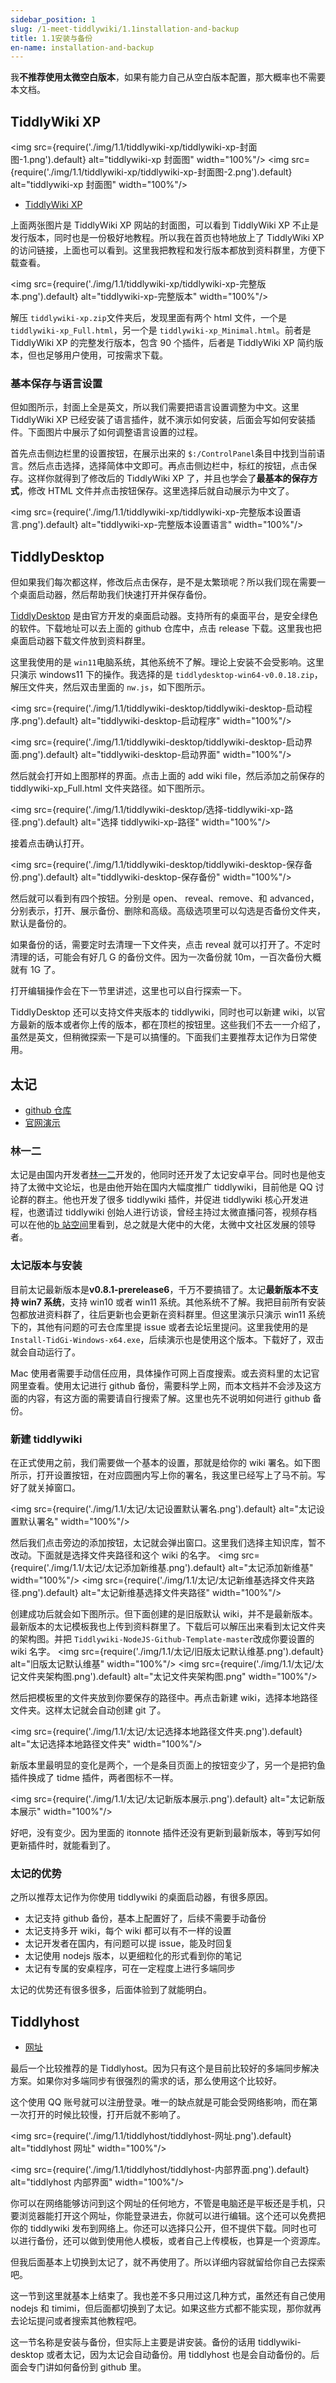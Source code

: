 ```yaml
---
sidebar_position: 1
slug: /1-meet-tiddlywiki/1.1installation-and-backup
title: 1.1安装与备份
en-name: installation-and-backup
---
```


我**不推荐使用太微空白版本**，如果有能力自己从空白版本配置，那大概率也不需要本文档。

## TiddlyWiki XP

<img src={require('./img/1.1/tiddlywiki-xp/tiddlywiki-xp-封面图-1.png').default} alt="tiddlywiki-xp 封面图" width="100%"/>
<img src={require('./img/1.1/tiddlywiki-xp/tiddlywiki-xp-封面图-2.png').default} alt="tiddlywiki-xp 封面图" width="100%"/>

- [TiddlyWiki XP](https://keatonlao.github.io/tiddlywiki-xp/)

上面两张图片是 TiddlyWiki XP 网站的封面图，可以看到 TiddlyWiki XP 不止是发行版本，同时也是一份极好地教程。所以我在首页也特地放上了 TiddlyWiki XP 的访问链接，上面也可以看到。这里我把教程和发行版本都放到资料群里，方便下载查看。

<img src={require('./img/1.1/tiddlywiki-xp/tiddlywiki-xp-完整版本.png').default} alt="tiddlywiki-xp-完整版本" width="100%"/>

解压 `tiddlywiki-xp.zip`文件夹后，发现里面有两个 html 文件，一个是 `tiddlywiki-xp_Full.html`，另一个是 `tiddlywiki-xp_Minimal.html`。前者是 TiddlyWiki XP 的完整发行版本，包含 90 个插件，后者是 TiddlyWiki XP 简约版本，但也足够用户使用，可按需求下载。

### 基本保存与语言设置

但如图所示，封面上全是英文，所以我们需要把语言设置调整为中文。这里 TiddlyWiki XP 已经安装了语言插件，就不演示如何安装，后面会写如何安装插件。下面图片中展示了如何调整语言设置的过程。

首先点击侧边栏里的设置按钮，在展示出来的 `$:/ControlPanel`条目中找到当前语言。然后点击选择，选择简体中文即可。再点击侧边栏中，标红的按钮，点击保存。这样你就得到了修改后的 TiddlyWiki XP 了，并且也学会了**最基本的保存方式**，修改 HTML 文件并点击按钮保存。这里选择后就自动展示为中文了。

<img src={require('./img/1.1/tiddlywiki-xp/tiddlywiki-xp-完整版本设置语言.png').default} alt="tiddlywiki-xp-完整版本设置语言" width="100%"/>

## TiddlyDesktop

但如果我们每次都这样，修改后点击保存，是不是太繁琐呢？所以我们现在需要一个桌面启动器，然后帮助我们快速打开并保存备份。

[TiddlyDesktop](https://github.com/TiddlyWiki/TiddlyDesktop) 是由官方开发的桌面启动器。支持所有的桌面平台，是安全绿色的软件。下载地址可以去上面的 github 仓库中，点击 release 下载。这里我也把桌面启动器下载文件放到资料群里。

这里我使用的是 `win11`电脑系统，其他系统不了解。理论上安装不会受影响。这里只演示 windows11 下的操作。我选择的是 `tiddlydesktop-win64-v0.0.18.zip`，解压文件夹，然后双击里面的 `nw.js`，如下图所示。

<img src={require('./img/1.1/tiddlywiki-desktop/tiddlywiki-desktop-启动程序.png').default} alt="tiddlywiki-desktop-启动程序" width="100%"/>

<img src={require('./img/1.1/tiddlywiki-desktop/tiddlywiki-desktop-启动界面.png').default} alt="tiddlywiki-desktop-启动界面" width="100%"/>

然后就会打开如上图那样的界面。点击上面的 add wiki file，然后添加之前保存的 tiddlywiki-xp_Full.html 文件夹路径。如下图所示。

<img src={require('./img/1.1/tiddlywiki-desktop/选择-tiddlywiki-xp-路径.png').default} alt="选择 tiddlywiki-xp-路径" width="100%"/>

接着点击确认打开。

<img src={require('./img/1.1/tiddlywiki-desktop/tiddlywiki-desktop-保存备份.png').default} alt="tiddlywiki-desktop-保存备份" width="100%"/>

然后就可以看到有四个按钮。分别是 open、
reveal、remove、和 advanced，分别表示，打开、展示备份、删除和高级。高级选项里可以勾选是否备份文件夹，默认是备份的。

如果备份的话，需要定时去清理一下文件夹，点击 reveal 就可以打开了。不定时清理的话，可能会有好几 G 的备份文件。因为一次备份就 10m，一百次备份大概就有 1G 了。

打开编辑操作会在下一节里讲述，这里也可以自行探索一下。

TiddlyDesktop 还可以支持文件夹版本的 tiddlywiki，同时也可以新建 wiki，以官方最新的版本或者你上传的版本，都在顶栏的按钮里。这些我们不去一一介绍了，虽然是英文，但稍微探索一下是可以搞懂的。下面我们主要推荐太记作为日常使用。

## 太记

- [github 仓库](https://github.com/tiddly-gittly/TidGi-Desktop)
- [官网演示](https://tidgi.fun/)

### 林一二

太记是由国内开发者[林一二](https://github.com/linonetwo)开发的，他同时还开发了太记安卓平台。同时也是他支持了太微中文论坛，也是由他开始在国内大幅度推广 tiddlywiki，目前他是 QQ 讨论群的群主。他也开发了很多 tiddlywiki 插件，并促进 tiddlywiki 核心开发进程，也邀请过 tiddlywiki 创始人进行访谈，曾经主持过太微直播问答，视频存档可以在他的[b 站空间](https://space.bilibili.com/437823)里看到，总之就是大佬中的大佬，太微中文社区发展的领导者。

### 太记版本与安装

目前太记最新版本是**v0.8.1-prerelease6**，千万不要搞错了。太记**最新版本不支持 win7 系统**，支持 win10 或者 win11 系统。其他系统不了解。我把目前所有安装包都放进资料群了，往后更新也会更新在资料群里。但这里演示只演示 win11 系统下的，其他有问题的可去仓库里提 issue 或者去论坛里提问。这里我使用的是 `Install-TidGi-Windows-x64.exe`，后续演示也是使用这个版本。下载好了，双击就会自动运行了。

Mac 使用者需要手动信任应用，具体操作可网上百度搜索。或去资料里的太记官网里查看。使用太记进行 github 备份，需要科学上网，而本文档并不会涉及这方面的内容，有这方面的需要请自行搜索了解。这里也先不说明如何进行 github 备份。

### 新建 tiddlywiki

在正式使用之前，我们需要做一个基本的设置，那就是给你的 wiki 署名。如下图所示，打开设置按钮，在对应圆圈内写上你的署名，我这里已经写上了马不前。写好了就关掉窗口。

<img src={require('./img/1.1/太记/太记设置默认署名.png').default} alt="太记设置默认署名" width="100%"/>

然后我们点击旁边的添加按钮，太记就会弹出窗口。这里我们选择主知识库，暂不改动。下面就是选择文件夹路径和这个 wiki 的名字。
<img src={require('./img/1.1/太记/太记添加新维基.png').default} alt="太记添加新维基" width="100%"/>
<img src={require('./img/1.1/太记/太记新维基选择文件夹路径.png').default} alt="太记新维基选择文件夹路径" width="100%"/>

创建成功后就会如下图所示。但下面创建的是旧版默认 wiki，并不是最新版本。最新版本的太记模板我也上传到资料群里了。下载后可以解压出来看到太记文件夹的架构图。并把 `Tiddlywiki-NodeJS-Github-Template-master`改成你要设置的 wiki 名字。
<img src={require('./img/1.1/太记/旧版太记默认维基.png').default} alt="旧版太记默认维基" width="100%"/>
<img src={require('./img/1.1/太记/太记文件夹架构图.png').default} alt="太记文件夹架构图.png" width="100%"/>

然后把模板里的文件夹放到你要保存的路径中。再点击新建 wiki，选择本地路径文件夹。这样太记就会自动创建 git 了。

<img src={require('./img/1.1/太记/太记选择本地路径文件夹.png').default} alt="太记选择本地路径文件夹" width="100%"/>

新版本里最明显的变化是两个，一个是条目页面上的按钮变少了，另一个是把钓鱼插件换成了 tidme 插件，两者图标不一样。

<img src={require('./img/1.1/太记/太记新版本展示.png').default} alt="太记新版本展示" width="100%"/>

好吧，没有变少。因为里面的 itonnote 插件还没有更新到最新版本，等到写如何更新插件时，就能看到了。

### 太记的优势

之所以推荐太记作为你使用 tiddlywiki 的桌面启动器，有很多原因。

- 太记支持 github 备份，基本上配置好了，后续不需要手动备份
- 太记支持多开 wiki，每个 wiki 都可以有不一样的设置
- 太记开发者在国内，有问题可以提 issue，能及时回复
- 太记使用 nodejs 版本，以更细粒化的形式看到你的笔记
- 太记有专属的安桌程序，可在一定程度上进行多端同步

太记的优势还有很多很多，后面体验到了就能明白。

## Tiddlyhost

- [网址](https://tiddlyhost.com/)

最后一个比较推荐的是 Tiddlyhost。因为只有这个是目前比较好的多端同步解决方案。如果你对多端同步有很强烈的需求的话，那么使用这个比较好。

这个使用 QQ 账号就可以注册登录。唯一的缺点就是可能会受网络影响，而在第一次打开的时候比较慢，打开后就不影响了。

<img src={require('./img/1.1/tiddlyhost/tiddlyhost-网址.png').default} alt="tiddlyhost 网址" width="100%"/>

<img src={require('./img/1.1/tiddlyhost/tiddlyhost-内部界面.png').default} alt="tiddlyhost 内部界面" width="100%"/>

你可以在网络能够访问到这个网址的任何地方，不管是电脑还是平板还是手机，只要浏览器能打开这个网址，你能登录进去，你就可以进行编辑。这个还可以免费把你的 tiddlywiki 发布到网络上。你还可以选择只公开，但不提供下载。同时也可以进行备份，还可以做到使用他人模板，或者自己上传模板，也算是一个资源库。

但我后面基本上切换到太记了，就不再使用了。所以详细内容就留给你自己去探索吧。

这一节到这里就基本上结束了。我也差不多只用过这几种方式，虽然还有自己使用 nodejs 和 timimi，但后面都切换到了太记。如果这些方式都不能实现，那你就再去论坛提问或者搜索其他教程吧。

这一节名称是安装与备份，但实际上主要是讲安装。备份的话用 tiddlywiki-desktop 或者太记，因为太记会自动备份。用 tiddlyhost 也是会自动备份的。后面会专门讲如何备份到 github 里。
